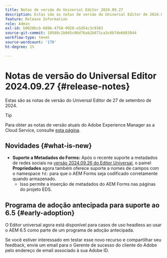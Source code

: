 ```yaml
---
title: Notas de versão do Universal Editor 2024.09.27
description: Estas são as notas de versão do Universal Editor de 2024.09.27.
feature: Release Information
role: Admin
exl-id: b8020bcb-6896-4750-9928-e5d54c3c9383
source-git-commit: 10580c1b045c86d76ab2b871ca3c0b7de6683044
workflow-type: tm+mt
source-wordcount: '170'
ht-degree: 1%

---
```


# Notas de versão do Universal Editor 2024.09.27 {#release-notes}

Estas são as notas de versão do Universal Editor de 27 de setembro de 2024.

>[!TIP]
>
>Para obter as notas de versão atuais do Adobe Experience Manager as a Cloud Service, consulte [esta página](/help/release-notes/release-notes-cloud/release-notes-current.md).

## Novidades {#what-is-new}

* **Suporte a Metadados do Forms:** Após o recente suporte a metadados de redes sociais na [versão 2024.09.26 do Editor Universal](/help/release-notes/universal-editor/2024/2024-09-26.md), o painel **Propriedades** agora também oferece suporte a nomes de campos com o namespace `fd:` para que o AEM Forms seja codificado corretamente quando armazenado.
   * Isso permite a inserção de metadados do AEM Forms nas páginas do projeto EDS.

## Programa de adoção antecipada para suporte ao 6.5 {#early-adoption}

O Editor universal agora está disponível para casos de uso headless ao usar o AEM 6.5 como parte de um programa de adoção antecipada.

Se você estiver interessado em testar esse novo recurso e compartilhar seu feedback, envie um email para o Gerente de sucesso do cliente do Adobe pelo endereço de email associado à sua Adobe ID.
